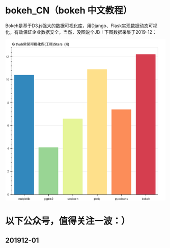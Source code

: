 # bokeh_CN（bokeh 中文教程）  

Bokeh是基于D3.js强大的数据可视化库，用Django、Flask实现数据动态可视化，有效保证企业数据安全，当然，没图说个JB！下图数据采集于2019-12：

![avatar](./bokeh_plot.png)  

# 以下公众号，值得关注一波：）  

## 201912-01

